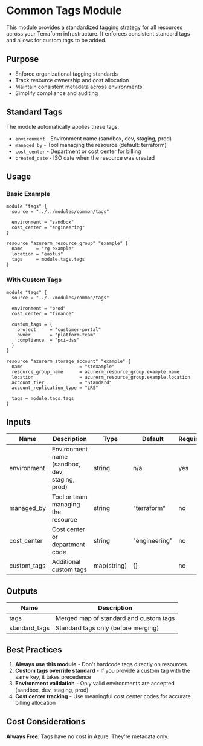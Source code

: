 # Common Tags Module

This module provides a standardized tagging strategy for all resources across your Terraform infrastructure. It enforces consistent standard tags and allows for custom tags to be added.

## Purpose

- Enforce organizational tagging standards
- Track resource ownership and cost allocation
- Maintain consistent metadata across environments
- Simplify compliance and auditing

## Standard Tags

The module automatically applies these tags:

- `environment` - Environment name (sandbox, dev, staging, prod)
- `managed_by` - Tool managing the resource (default: terraform)
- `cost_center` - Department or cost center for billing
- `created_date` - ISO date when the resource was created

## Usage

### Basic Example

```hcl
module "tags" {
  source = "../../modules/common/tags"

  environment = "sandbox"
  cost_center = "engineering"
}

resource "azurerm_resource_group" "example" {
  name     = "rg-example"
  location = "eastus"
  tags     = module.tags.tags
}
```

### With Custom Tags

```hcl
module "tags" {
  source = "../../modules/common/tags"

  environment = "prod"
  cost_center = "finance"
  
  custom_tags = {
    project     = "customer-portal"
    owner       = "platform-team"
    compliance  = "pci-dss"
  }
}

resource "azurerm_storage_account" "example" {
  name                     = "stexample"
  resource_group_name      = azurerm_resource_group.example.name
  location                 = azurerm_resource_group.example.location
  account_tier             = "Standard"
  account_replication_type = "LRS"
  
  tags = module.tags.tags
}
```

## Inputs

| Name | Description | Type | Default | Required |
|------|-------------|------|---------|----------|
| environment | Environment name (sandbox, dev, staging, prod) | string | n/a | yes |
| managed_by | Tool or team managing the resource | string | "terraform" | no |
| cost_center | Cost center or department code | string | "engineering" | no |
| custom_tags | Additional custom tags | map(string) | {} | no |

## Outputs

| Name | Description |
|------|-------------|
| tags | Merged map of standard and custom tags |
| standard_tags | Standard tags only (before merging) |

## Best Practices

1. **Always use this module** - Don't hardcode tags directly on resources
2. **Custom tags override standard** - If you provide a custom tag with the same key, it takes precedence
3. **Environment validation** - Only valid environments are accepted (sandbox, dev, staging, prod)
4. **Cost center tracking** - Use meaningful cost center codes for accurate billing allocation

## Cost Considerations

**Always Free**: Tags have no cost in Azure. They're metadata only.

